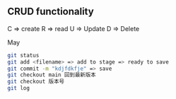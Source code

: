 ## CRUD functionality
C => create
R => read
U => Update
D => Delete



May


```bash
git status 
git add <filename> => add to stage => ready to save
git commit -m "kdjfdkfje" => save
git checkout main 回到最新版本
git checkout 版本号
git log 
```